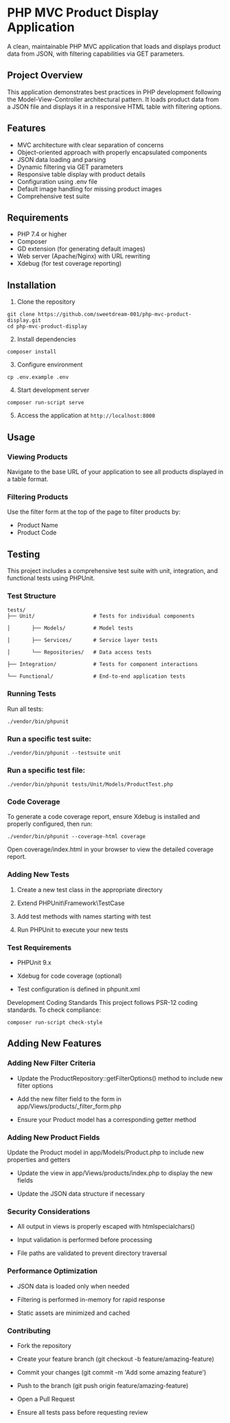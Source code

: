 # PHP MVC Product Display Application

A clean, maintainable PHP MVC application that loads and displays product data from JSON, with filtering capabilities via GET parameters.

## Project Overview

This application demonstrates best practices in PHP development following the Model-View-Controller architectural pattern. It loads product data from a JSON file and displays it in a responsive HTML table with filtering options.

## Features

- MVC architecture with clear separation of concerns
- Object-oriented approach with properly encapsulated components
- JSON data loading and parsing
- Dynamic filtering via GET parameters
- Responsive table display with product details
- Configuration using .env file
- Default image handling for missing product images
- Comprehensive test suite

## Requirements

- PHP 7.4 or higher
- Composer
- GD extension (for generating default images)
- Web server (Apache/Nginx) with URL rewriting
- Xdebug (for test coverage reporting)

## Installation

1. Clone the repository
```
git clone https://github.com/sweetdream-001/php-mvc-product-display.git
cd php-mvc-product-display
```
2. Install dependencies
```
composer install
```
3. Configure environment
```
cp .env.example .env
```
4. Start development server
```
composer run-script serve
```

5. Access the application at `http://localhost:8000`

## Usage

### Viewing Products

Navigate to the base URL of your application to see all products displayed in a table format.

### Filtering Products

Use the filter form at the top of the page to filter products by:
- Product Name
- Product Code

## Testing
This project includes a comprehensive test suite with unit, integration, and functional tests using PHPUnit.

### Test Structure

    tests/
    ├── Unit/                   # Tests for individual components

    │       ├── Models/         # Model tests

    │       ├── Services/       # Service layer tests
 
    │       └── Repositories/   # Data access tests

    ├── Integration/            # Tests for component interactions

    └── Functional/             # End-to-end application tests

### Running Tests
Run all tests:
```
./vendor/bin/phpunit
```
### Run a specific test suite:
```
./vendor/bin/phpunit --testsuite unit
```
### Run a specific test file:
```
./vendor/bin/phpunit tests/Unit/Models/ProductTest.php
```
### Code Coverage
To generate a code coverage report, ensure Xdebug is installed and properly configured, then run:
```
./vendor/bin/phpunit --coverage-html coverage
```
Open coverage/index.html in your browser to view the detailed coverage report.

### Adding New Tests
1. Create a new test class in the appropriate directory

2. Extend PHPUnit\Framework\TestCase

3. Add test methods with names starting with test

4. Run PHPUnit to execute your new tests

### Test Requirements
- PHPUnit 9.x

- Xdebug for code coverage (optional)

- Test configuration is defined in phpunit.xml

Development
Coding Standards
This project follows PSR-12 coding standards. To check compliance:
```
composer run-script check-style
```

## Adding New Features
### Adding New Filter Criteria

- Update the ProductRepository::getFilterOptions() method to include new filter options

- Add the new filter field to the form in app/Views/products/_filter_form.php

- Ensure your Product model has a corresponding getter method

### Adding New Product Fields
Update the Product model in app/Models/Product.php to include new properties and getters

- Update the view in app/Views/products/index.php to display the new fields

- Update the JSON data structure if necessary

### Security Considerations
- All output in views is properly escaped with htmlspecialchars()

- Input validation is performed before processing

- File paths are validated to prevent directory traversal

### Performance Optimization
- JSON data is loaded only when needed

- Filtering is performed in-memory for rapid response

- Static assets are minimized and cached


### Contributing
- Fork the repository

- Create your feature branch (git checkout -b feature/amazing-feature)

- Commit your changes (git commit -m 'Add some amazing feature')

- Push to the branch (git push origin feature/amazing-feature)

- Open a Pull Request

- Ensure all tests pass before requesting review